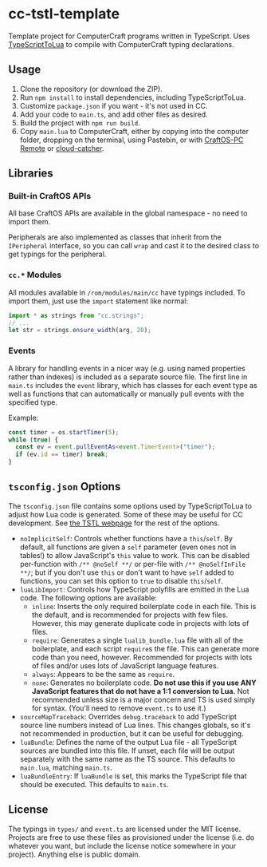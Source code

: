 # cc-tstl-template

Template project for ComputerCraft programs written in TypeScript. Uses [TypeScriptToLua](https://typescripttolua.github.io) to compile with ComputerCraft typing declarations.

## Usage

1. Clone the repository (or download the ZIP).
2. Run `npm install` to install dependencies, including TypeScriptToLua.
3. Customize `package.json` if you want - it's not used in CC.
4. Add your code to `main.ts`, and add other files as desired.
5. Build the project with `npm run build`.
6. Copy `main.lua` to ComputerCraft, either by copying into the computer folder, dropping on the terminal, using Pastebin, or with [CraftOS-PC Remote](https://remote.craftos-pc.cc) or [cloud-catcher](https://cloud-catcher.squiddev.cc).

## Libraries

### Built-in CraftOS APIs

All base CraftOS APIs are available in the global namespace - no need to import them.

Peripherals are also implemented as classes that inherit from the `IPeripheral` interface, so you can call `wrap` and cast it to the desired class to get typings for the peripheral.

### `cc.*` Modules

All modules available in `/rom/modules/main/cc` have typings included. To import them, just use the `import` statement like normal:

```ts
import * as strings from "cc.strings";
// ...
let str = strings.ensure_width(arg, 20);
```

### Events

A library for handling events in a nicer way (e.g. using named properties rather than indexes) is included as a separate source file. The first line in `main.ts` includes the `event` library, which has classes for each event type as well as functions that can automatically or manually pull events with the specified type.

Example:

```ts
const timer = os.startTimer(5);
while (true) {
  const ev = event.pullEventAs<event.TimerEvent>("timer");
  if (ev.id == timer) break;
}
```

## `tsconfig.json` Options

The `tsconfig.json` file contains some options used by TypeScriptToLua to adjust how Lua code is generated. Some of these may be useful for CC development. See [the TSTL webpage](https://typescripttolua.github.io/docs/configuration) for the rest of the options.

- `noImplicitSelf`: Controls whether functions have a `this`/`self`. By default, all functions are given a `self` parameter (even ones not in tables!) to allow JavaScript's `this` value to work. This can be disabled per-function with `/** @noSelf **/` or per-file with `/** @noSelfInFile **/`; but if you don't use `this` or don't want to have `self` added to functions, you can set this option to `true` to disable `this`/`self`.
- `luaLibImport`: Controls how TypeScript polyfills are emitted in the Lua code. The following options are available:
  - `inline`: Inserts the only required boilerplate code in each file. This is the default, and is recommended for projects with few files. However, this may generate duplicate code in projects with lots of files.
  - `require`: Generates a single `lualib_bundle.lua` file with all of the boilerplate, and each script `require`s the file. This can generate more code than you need, however. Recommended for projects with lots of files and/or uses lots of JavaScript language features.
  - `always`: Appears to be the same as `require`.
  - `none`: Generates no boilerplate code. **Do not use this if you use ANY JavaScript features that do not have a 1:1 conversion to Lua.** Not recommended unless size is a major concern and TS is used simply for syntax. (You'll need to remove `event.ts` to use it.)
- `sourceMapTraceback`: Overrides `debug.traceback` to add TypeScript source line numbers instead of Lua lines. This changes globals, so it's not recommended in production, but it can be useful for debugging.
- `luaBundle`: Defines the name of the output Lua file - all TypeScript sources are bundled into this file. If unset, each file will be output separately with the same name as the TS source. This defaults to `main.lua`, matching `main.ts`.
- `luaBundleEntry`: If `luaBundle` is set, this marks the TypeScript file that should be executed. This defaults to `main.ts`.

## License

The typings in `types/` and `event.ts` are licensed under the MIT license. Projects are free to use these files as provisioned under the license (i.e. do whatever you want, but include the license notice somewhere in your project). Anything else is public domain.
